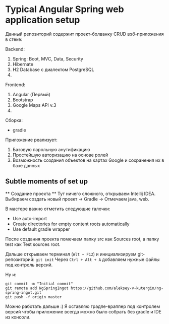 # Typical Angular Spring web application setup
  
Данный репозиторий содержит проект-болванку CRUD вэб-приложения в стеке:

Backend:
1. Spring: Boot, MVC, Data, Security 
2. Hibernate
3. H2 Database c диалектом PostgreSQL
4. 

Frontend: 
1. Angular (Первый)
2. Bootstrap
3. Google Maps API v.3
4.

Сборка:
* gradle

Приложение реализует:
1. Базовую парольную анутификацию
2. Простейшую авторизацию на основе ролей
3. Возможность создания объектов на картах Google и сохранения их в базе данных


## Subtle moments of set up

** Создание проекта **
Тут ничего сложного, открываем Intellij IDEA. Выбираем создать новый проект -> Gradle -> Отмечаем java, web.

В мастере важно отметить следующие галочки:
* Use auto-import
* Create directories for empty content roots automatically
* Use default gradle wrapper

После создания проекта помечаем папку src как Sources root, а папку test как Test sources root.

Дальше открываем терминал (``Alt + F12``) и инициализируем git-репозиторий: ``git init``
Через ``Ctrl + Alt + A`` добавляем нужные файлы под контроль версий.

Ну и:
```
git commit -m "Initial commit"
git remote add NgSpringIngot https://github.com/aleksey-v-kutergin/ng-spring-ingot.git
git push -f origin master
```
Можно работать дальше :) Я оставляю градле-враппер под контролем версий чтобы приложение всегда можно было собрать без gradle и IDE из консоли.